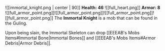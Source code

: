 ![[immortal_knight.png | center | 90]]
**Health: 46** ![[full_heart.png]]
**Armor: 8** ![[full_armor_point.png]]![[full_armor_point.png]]![[full_armor_point.png]]![[full_armor_point.png]]
The **Immortal Knight** is a mob that can be found in the Guling.

Upon being slain, the Immortal Skeleton can drop [[EEEAB's Mobs Items#Immortal Bone|Immortal Bones]] and [[EEEAB's Mobs Items#Armor Debris|Armor Debris]].